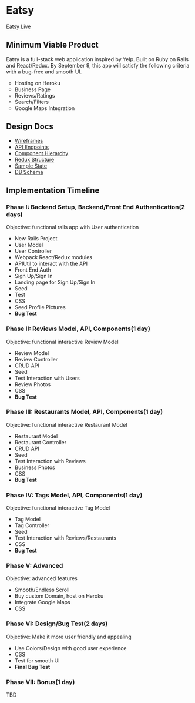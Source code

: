 <h1><strong>Eatsy</strong></h1>
<a href='http://www.eatsyapp.net/'>Eatsy Live</a>

<h2>Minimum Viable Product</h2>
<p>Eatsy is a full-stack web application inspired by Yelp. Built on
Ruby on Rails and React/Redux. By September 9, this app will satisfy
the following criteria with a bug-free and smooth UI.</p>
<ul>
  <li type='circle'>Hosting on Heroku</li>
  <li type='circle'>Business Page</li>
  <li type='circle'>Reviews/Ratings</li>
  <li type='circle'>Search/Filters</li>
  <li type='circle'>Google Maps Integration</li>
</ul>

<h2>Design Docs</h2>
<ul>
  <li type='disc'><a href=https://github.com/jz-wang/Eatsy/blob/master/docs/wireframes">Wireframes</a>
  <li type='disc'><a href="https://github.com/jz-wang/Eatsy/blob/master/docs/api-endpoints.md">API Endpoints</a></li>
  <li type='disc'><a href="https://github.com/jz-wang/Eatsy/blob/master/docs/component-hierarchy.md">Component Hierarchy</a></li>
  <li type='disc'><a href="https://github.com/jz-wang/Eatsy/blob/master/docs/redux-structure.md">Redux Structure</a></li>
  <li type='disc'><a href="https://github.com/jz-wang/Eatsy/blob/master/docs/sample-state.md">Sample State</a></li>
  <li type='disc'><a href="https://github.com/jz-wang/Eatsy/blob/master/docs/schema.md">DB Schema</a></li>
</ul>

<h2>Implementation Timeline</h2>

<h3>Phase I: Backend Setup, Backend/Front End Authentication(2 days)</h3>
<p>Objective: functional rails app with User authentication</p>
  <ul>
    <li type='disc'>New Rails Project</li>
    <li type='disc'>User Model</li>
    <li type='disc'>User Controller</li>
    <li type='disc'>Webpack React/Redux modules</li>
    <li type='disc'>APIUtil to interact with the API</li>
    <li type='disc'>Front End Auth</li>
    <li type='disc'>Sign Up/Sign In</li>
    <li type='disc'>Landing page for Sign Up/Sign In</li>
    <li type='disc'>Seed</li>
    <li type='disc'>Test</li>
    <li type='disc'>CSS</li>
    <li type='disc'>Seed Profile Pictures</li>
    <li type='disc'><strong>Bug Test</strong></li>
  </ul>

<h3>Phase II: Reviews Model, API, Components(1 day)</h3>
<p>Objective: functional interactive Review Model</p>
  <ul>
    <li type='disc'>Review Model</li>
    <li type='disc'>Review Controller</li>
    <li type='disc'>CRUD API</li>
    <li type='disc'>Seed</li>
    <li type='disc'>Test Interaction with Users</li>
    <li type='disc'>Review Photos</li>
    <li type='disc'>CSS</li>
    <li type='disc'><strong>Bug Test</strong></li>
  </ul>

<h3>Phase III: Restaurants Model, API, Components(1 day)</h3>
<p>Objective: functional interactive Restaurant Model</p>
  <ul>
    <li type='disc'>Restaurant Model</li>
    <li type='disc'>Restaurant Controller</li>
    <li type='disc'>CRUD API</li>
    <li type='disc'>Seed</li>
    <li type='disc'>Test Interaction with Reviews</li>
    <li type='disc'>Business Photos</li>
    <li type='disc'>CSS</li>
    <li type='disc'><strong>Bug Test</strong></li>
  </ul>

<h3>Phase IV: Tags Model, API, Components(1 day)</h3>
<p>Objective: functional interactive Tag Model</p>
  <ul>
    <li type='disc'>Tag Model</li>
    <li type='disc'>Tag Controller</li>
    <li type='disc'>Seed</li>
    <li type='disc'>Test Interaction with Reviews/Restaurants</li>
    <li type='disc'>CSS</li>
    <li type='disc'><strong>Bug Test</strong></li>
  </ul>

<h3>Phase V: Advanced</h3>
<p>Objective: advanced features</p>
  <ul>
    <li type='disc'>Smooth/Endless Scroll</li>
    <li type='disc'>Buy custom Domain, host on Heroku</li>
    <li type='disc'>Integrate Google Maps</li>
    <li type='disc'>CSS</li>
  </ul>

<h3>Phase VI: Design/Bug Test(2 days)</h3>
<p>Objective: Make it more user friendly and appealing</p>
  <ul>
    <li type='disc'>Use Colors/Design with good user experience</li>
    <li type='disc'>CSS</li>
    <li type='disc'>Test for smooth UI</li>
    <li type='disc'><strong>Final Bug Test</strong></li>
  </ul>

<h3>Phase VII: Bonus(1 day)</h3>
<p>TBD</p>
